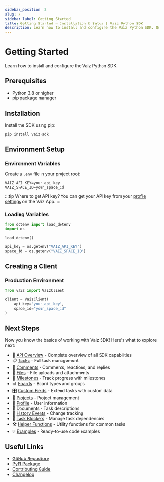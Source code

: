 ```yaml
---
sidebar_position: 2
slug: /
sidebar_label: Getting Started
title: Getting Started — Installation & Setup | Vaiz Python SDK
description: Learn how to install and configure the Vaiz Python SDK. Quick start guide with installation instructions, authentication setup, and your first API call.
---
```


# Getting Started

Learn how to install and configure the Vaiz Python SDK.

## Prerequisites

- Python 3.8 or higher
- pip package manager

## Installation

Install the SDK using pip:

```bash
pip install vaiz-sdk
```

## Environment Setup

### Environment Variables

Create a `.env` file in your project root:

```env
VAIZ_API_KEY=your_api_key
VAIZ_SPACE_ID=your_space_id
```

:::tip Where to get API key?
You can get your API key from your [profile settings](https://app.vaiz.com/settings/api-tokens) on the Vaiz App.
:::

### Loading Variables

```python
from dotenv import load_dotenv
import os

load_dotenv()

api_key = os.getenv("VAIZ_API_KEY")
space_id = os.getenv("VAIZ_SPACE_ID")
```

## Creating a Client

### Production Environment

```python
from vaiz import VaizClient

client = VaizClient(
    api_key="your_api_key",
    space_id="your_space_id"
)
```

## Next Steps

Now you know the basics of working with Vaiz SDK! Here's what to explore next:

- 📖 [API Overview](./guides/basics) - Complete overview of all SDK capabilities
- 📋 [Tasks](./guides/tasks) - Full task management
- 💬 [Comments](./guides/comments) - Comments, reactions, and replies
- 📁 [Files](./guides/files) - File uploads and attachments
- 🎯 [Milestones](./guides/milestones) - Track progress with milestones
- 📊 [Boards](./guides/boards) - Board types and groups
- 🎛️ [Custom Fields](./guides/custom-fields) - Extend tasks with custom data
- 📂 [Projects](./guides/projects) - Project management
- 👤 [Profile](./guides/profile) - User information
- 📝 [Documents](./guides/documents) - Task descriptions
- 📜 [History Events](./guides/history) - Change tracking
- 🔗 [Task Blockers](./guides/blockers) - Manage task dependencies
- 🛠️ [Helper Functions](./guides/helpers) - Utility functions for common tasks
- 💡 [Examples](./patterns/introduction) - Ready-to-use code examples

## Useful Links

- [GitHub Repository](https://github.com/vaizcom/vaiz-python-sdk)
- [PyPI Package](https://pypi.org/project/vaiz-sdk/)
- [Contributing Guide](https://github.com/vaizcom/vaiz-python-sdk/blob/main/CONTRIBUTING.md)
- [Changelog](https://github.com/vaizcom/vaiz-python-sdk/blob/main/CHANGELOG.md)

